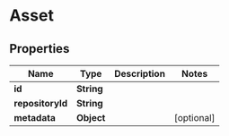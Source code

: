 # Asset

## Properties
Name | Type | Description | Notes
------------ | ------------- | ------------- | -------------
**id** | **String** |  | 
**repositoryId** | **String** |  | 
**metadata** | **Object** |  |  [optional]
